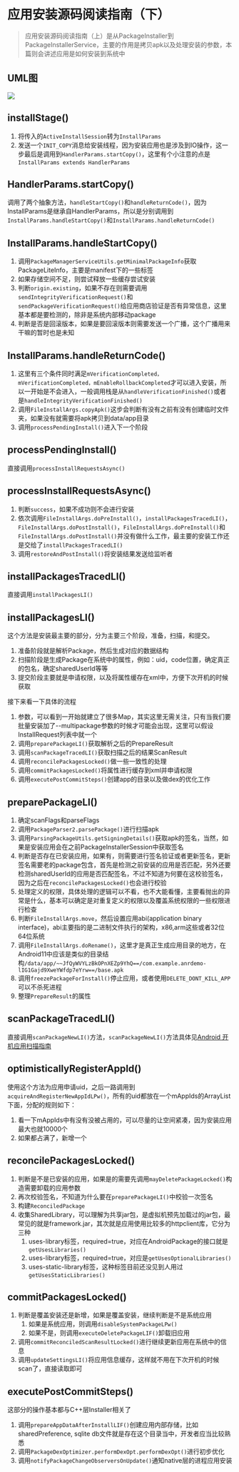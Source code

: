 # 应用安装源码阅读指南（下）

> 应用安装源码阅读指南（上）是从PackageInstaller到PackageInstallerService，主要的作用是拷贝apk以及处理安装的参数，本篇则会讲述应用是如何安装到系统中

## UML图

![](./uml/install-package-sequence.png)

## installStage()

1. 将传入的`ActiveInstallSession`转为`InstallParams`
2. 发送一个`INIT_COPY`消息给安装线程，因为安装应用也是涉及到IO操作，这一步最后是调用到`HandlerParams.startCopy()`，这里有个小注意的点是`InstallParams extends HandlerParams`

## HandlerParams.startCopy()

调用了两个抽象方法，`handleStartCopy()`和`handleReturnCode()`，因为InstallParams是继承自HandlerParams，所以是分别调用到`InstallParams.handleStartCopy()`和`InstallParams.handleReturnCode()`

## InstallParams.handleStartCopy()

1. 调用`PackageManagerServiceUtils.getMinimalPackageInfo`获取PackageLiteInfo，主要是manifest下的一些标签
2. 如果存储空间不足，则尝试释放一些缓存尝试安装
3. 判断`origin.existing`，如果不存在则需要调用`sendIntegrityVerificationRequest()`和`sendPackageVerificationRequest()`给应用商店验证是否有异常信息，这里基本都是要检测的，除非是系统内部移动package
4. 判断是否是回滚版本，如果是要回滚版本则需要发送一个广播，这个广播用来干嘛的暂时也是未知

## InstallParams.handleReturnCode()

1. 这里有三个条件同时满足`mVerificationCompleted，mVerificationCompleted，mEnableRollbackCompleted`才可以进入安装，所以一开始是不会进入，一般调用栈是从`handleVerificationFinished()`或者是`handleIntegrityVerificationFinished()`
2. 调用`FileInstallArgs.copyApk()`这步会判断有没有之前有没有创建临时文件夹，如果没有就需要将apk拷贝到data/app目录
3. 调用`processPendingInstall()`进入下一个阶段

## processPendingInstall()

直接调用`processInstallRequestsAsync()`

## processInstallRequestsAsync()

1. 判断`success`，如果不成功则不会进行安装
2. 依次调用`FileInstallArgs.doPreInstall()`，`installPackagesTracedLI()`，`FileInstallArgs.doPostInstall()`，`FileInstallArgs.doPreInstall()`和`FileInstallArgs.doPostInstall()`并没有做什么工作，最主要的安装工作还是交给了`installPackagesTracedLI()`
3. 调用`restoreAndPostInstall()`将安装结果发送给监听者

## installPackagesTracedLI()

直接调用`installPackagesLI()`

## installPackagesLI()

这个方法是安装最主要的部分，分为主要三个阶段，准备，扫描，和提交。

1. 准备阶段就是解析Package，然后生成对应的数据结构
2. 扫描阶段是生成Package在系统中的属性，例如：uid，code位置，确定真正的包名，确定sharedUserId等等
3. 提交阶段主要就是申请权限，以及将属性缓存在xml中，方便下次开机的时候获取

接下来看一下具体的流程

1. 参数，可以看到一开始就建立了很多Map，其实这里无需关注，只有当我们要批量安装加了--multipackage参数的时候才可能会出现，这里可以假设InstallRequest列表中就一个
2. 调用`preparePackageLI()`获取解析之后的PrepareResult
3. 调用`scanPackageTracedLI()`获取扫描之后的结果ScanResult
4. 调用`reconcilePackagesLocked()`做一些一致性的处理
5. 调用`commitPackagesLocked()`将属性进行缓存到xml并申请权限
6. 调用`executePostCommitSteps()`创建app的目录以及做dex的优化工作

## preparePackageLI()

1. 确定scanFlags和parseFlags
2. 调用`PackageParser2.parsePackage()`进行扫描apk
3. 调用`ParsingPackageUtils.getSigningDetails()`获取apk的签名，当然，如果是安装应用会在之前PackageInstallerSession中获取签名
4. 判断是否存在已安装应用，如果有，则需要进行签名验证或者更新签名，更新签名需要老的package包含，首先是检测之前安装的应用是否匹配，另外还要检测sharedUserId的应用是否匹配签名，不过不知道为何要在这校验签名，因为之后在`reconcilePackagesLocked()`也会进行校验
5. 处理定义的权限，具体处理的逻辑可以不看，也不大能看懂，主要看抛出的异常是什么，基本可以确定是对重复定义的权限以及覆盖系统权限的一些权限进行检查
6. 判断`FileInstallArgs.move`，然后设置应用abi(application binary interface)，abi主要指的是二进制文件执行的架构，x86,arm这些或者32位64位系统
7. 调用`FileInstallArgs.doRename()`，这里才是真正生成应用目录的地方，在Android11中应该是类似的目录结构`/data/app/~~JfQyWVYLzBkOPnXEZp9YhQ==/com.example.anrdemo-lIG1Gajd9XweYWfdp7eYrw==/base.apk`
8. 调用`freezePackageForInstall()`停止应用，或者使用`DELETE_DONT_KILL_APP`可以不杀死进程
9. 整理`PrepareResult`的属性

## scanPackageTracedLI()

直接调用`scanPackageNewLI()`方法，`scanPackageNewLI()`方法具体见[Android 开机应用扫描指南](https://juejin.cn/post/6963828909460684830#heading-6)

## optimisticallyRegisterAppId()

使用这个方法为应用申请uid，之后一路调用到`acquireAndRegisterNewAppIdLPw()`，所有的uid都放在一个mAppIds的ArrayList下面，分配的规则如下：

1. 看一下mAppIds中有没有没被占用的，可以尽量的让空间紧凑，因为安装应用最大也就10000个
2. 如果都占满了，新增一个

## reconcilePackagesLocked()

1. 判断是不是已安装的应用，如果是的需要先调用`mayDeletePackageLocked()`构造需要卸载的应用参数
2. 再次校验签名，不知道为什么要在`preparePackageLI()`中校验一次签名
3. 构建`ReconciledPackage`
4. 收集SharedLibrary，可以理解为共享jar包，是虚拟机预先加载过的jar包，最常见的就是framework.jar，其次就是应用使用比较多的httpclient库，它分为三种
   1. uses-library标签，required=true，对应在AndroidPackage的接口就是`getUsesLibraries()`
   2. uses-library标签，required=true，对应是`getUsesOptionalLibraries()`
   3. uses-static-library标签，这种标签目前还没见到人用过`getUsesStaticLibraries()`

## commitPackagesLocked()

1. 判断是覆盖安装还是新增，如果是覆盖安装，继续判断是不是系统应用
   1. 如果是系统应用，则调用`disableSystemPackageLPw()`
   2. 如果不是，则调用`executeDeletePackageLIF()`卸载旧应用
2. 调用`commitReconciledScanResultLocked()`进行继续更新应用在系统中的信息
3. 调用`updateSettingsLI()`将应用信息缓存，这样就不用在下次开机的时候scan了，直接读取即可

## executePostCommitSteps()

这部分的操作基本都与C++层Installer相关了

1. 调用`prepareAppDataAfterInstallLIF()`创建应用内部存储，比如sharedPreference, sqlite db文件就是存在这个目录当中，开发者应当比较熟悉
2. 调用`PackageDexOptimizer.performDexOpt.performDexOpt()`进行初步优化
3. 调用`notifyPackageChangeObserversOnUpdate()`通知native层的进程应用安装

